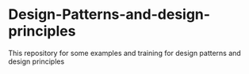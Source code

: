 # Design-Patterns-and-design-principles
This repository for some examples and training for design patterns and design principles 
